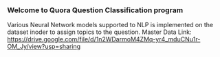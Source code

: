 ### Welcome to Quora Question Classification program
Various Neural Network models supported to NLP is implemented on the dataset inoder to assign topics to the question.
Master Data Link:  https://drive.google.com/file/d/1n2WDarmoM4ZMq-yr4_mduCNu1r-OM_Jy/view?usp=sharing
